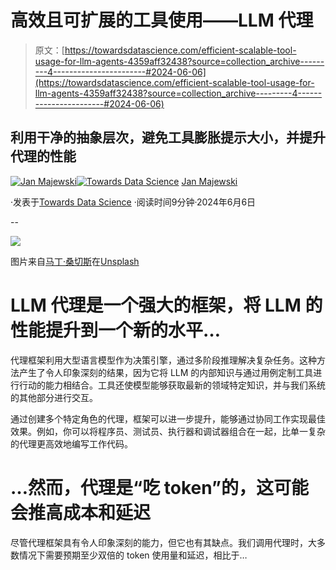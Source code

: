 # 高效且可扩展的工具使用——LLM 代理

> 原文：[https://towardsdatascience.com/efficient-scalable-tool-usage-for-llm-agents-4359aff32438?source=collection_archive---------4-----------------------#2024-06-06](https://towardsdatascience.com/efficient-scalable-tool-usage-for-llm-agents-4359aff32438?source=collection_archive---------4-----------------------#2024-06-06)

## 利用干净的抽象层次，避免工具膨胀提示大小，并提升代理的性能

[](https://medium.com/@janekmajewski?source=post_page---byline--4359aff32438--------------------------------)[![Jan Majewski](../Images/2d06418ffe9f14cb558ebaec7f871cf0.png)](https://medium.com/@janekmajewski?source=post_page---byline--4359aff32438--------------------------------)[](https://towardsdatascience.com/?source=post_page---byline--4359aff32438--------------------------------)[![Towards Data Science](../Images/a6ff2676ffcc0c7aad8aaf1d79379785.png)](https://towardsdatascience.com/?source=post_page---byline--4359aff32438--------------------------------) [Jan Majewski](https://medium.com/@janekmajewski?source=post_page---byline--4359aff32438--------------------------------)

·发表于[Towards Data Science](https://towardsdatascience.com/?source=post_page---byline--4359aff32438--------------------------------) ·阅读时间9分钟·2024年6月6日

--

![](../Images/fb43bbebee338aa4be5201cff5434221.png)

图片来自[马丁·桑切斯](https://unsplash.com/@martinsanchez?utm_source=medium&utm_medium=referral)在[Unsplash](https://unsplash.com/?utm_source=medium&utm_medium=referral)

# LLM 代理是一个强大的框架，将 LLM 的性能提升到一个新的水平…

代理框架利用大型语言模型作为决策引擎，通过多阶段推理解决复杂任务。这种方法产生了令人印象深刻的结果，因为它将 LLM 的内部知识与通过用例定制工具进行行动的能力相结合。工具还使模型能够获取最新的领域特定知识，并与我们系统的其他部分进行交互。

通过创建多个特定角色的代理，框架可以进一步提升，能够通过协同工作实现最佳效果。例如，你可以将程序员、测试员、执行器和调试器组合在一起，比单一复杂的代理更高效地编写工作代码。

# …然而，代理是“吃 token”的，这可能会推高成本和延迟

尽管代理框架具有令人印象深刻的能力，但它也有其缺点。我们调用代理时，大多数情况下需要预期至少双倍的 token 使用量和延迟，相比于…
